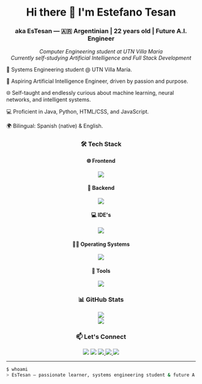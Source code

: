 <h1 align="center">Hi there 👋 I'm Estefano Tesan</h1>
<h3 align="center">aka EsTesan — 🇦🇷 Argentinian | 22 years old | Future A.I. Engineer</h3>

<p align="center">
  <em>Computer Engineering student at UTN Villa María</em> <br>
  <em>Currently self-studying Artificial Intelligence and Full Stack Development</em>
</p>
<p>
🧠 Systems Engineering student @ UTN Villa María.

🤖 Aspiring Artificial Intelligence Engineer, driven by passion and purpose.

🌐 Self-taught and endlessly curious about machine learning, neural networks, and intelligent systems.

💻 Proficient in Java, Python, HTML/CSS, and JavaScript.

🌍 Bilingual: Spanish (native) & English.
</p>
<h3 align="center">🛠️ Tech Stack</h3>
<h4 align="center"> 🌐 Frontend</h4>
<p align="center"> <img src="https://skillicons.dev/icons?i=html,css,js&theme=dark" /> </p>
<h4 align="center"> 🧠 Backend</h4>
<p align="center"> <img src="https://skillicons.dev/icons?i=py,java&theme=dark" /> </p>
<h4 align="center"> 💻 IDE's </h4>
<p align="center"> <img src="https://skillicons.dev/icons?i=vscode,idea&theme=dark" /> </p>
<h4 align="center"> 👨‍💻 Operating Systems </h4>
<p align="center"> <img src="https://skillicons.dev/icons?i=linux,windows&theme=dark" /> </p>
<h4 align="center">🔧 Tools </h4>
<p align="center"> <img src="https://skillicons.dev/icons?i=git,github,githubactions&theme=dark" /> </p>
<h3 align="center">📊 GitHub Stats</h3>
<p align="center"> <img src="https://github-readme-stats.vercel.app/api?username=EsTesan-py&show_icons=true&theme=tokyonight" /> <br> <img src="https://github-readme-stats.vercel.app/api/top-langs/?username=EsTesan-py&layout=compact&theme=tokyonight" /> </p>
<h3 align="center">📫 Let's Connect</h3>
<p align="center"> <a href="mailto:estefanotesan77@gmail.com"><img src="https://skillicons.dev/icons?i=gmail&theme=dark" /></a> 
  <a href="https://www.linkedin.com/in/estefano-tesan-40722331a/"><img src="https://skillicons.dev/icons?i=linkedin&theme=dark" /></a> 
  <a href="https://github.com/EsTesan-py"><img src="https://skillicons.dev/icons?i=github&theme=dark" /> </a> 
  <a href="https://www.instagram.com/es.tesan/"><img src="https://skillicons.dev/icons?i=instagram&theme=dark"/> </a> 
  <a href="https://www.discord.com/users/esteesan"><img src="https://skillicons.dev/icons?i=discord&theme=dark"/> </a> 
</p>

---

```bash
$ whoami
> EsTesan — passionate learner, systems engineering student & future A.I. engineer.


